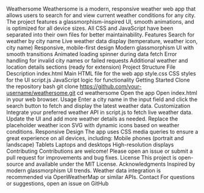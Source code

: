 Weathersome
Weathersome is a modern, responsive weather web app that allows users to search for and view current weather conditions for any city. The project features a glassmorphism-inspired UI, smooth animations, and is optimized for all device sizes. All CSS and JavaScript have been separated into their own files for better maintainability.
Features
Search for weather by city name
Live weather data display (temperature, weather icon, city name)
Responsive, mobile-first design
Modern glassmorphism UI with smooth transitions
Animated loading spinner during data fetch
Error handling for invalid city names or failed requests
Additional weather and location details sections (ready for extension)
Project Structure
File	Description
index.html	Main HTML file for the web app
style.css	CSS styles for the UI
script.js	JavaScript logic for functionality
Getting Started
Clone the repository
bash
git clone https://github.com/your-username/weathersome.git
cd weathersome
Open the app
Open index.html in your web browser.
Usage
Enter a city name in the input field and click the search button to fetch and display the latest weather data.
Customization
Integrate your preferred weather API  in script.js to fetch live weather data.
Update the UI and add more weather details as needed.
Replace the placeholder weather icon SVG with dynamic icons based on weather conditions.
Responsive Design
The app uses CSS media queries to ensure a great experience on all devices, including:
Mobile phones (portrait and landscape)
Tablets
Laptops and desktops
High-resolution displays
Contributing
Contributions are welcome! Please open an issue or submit a pull request for improvements and bug fixes.
License
This project is open-source and available under the MIT License.
Acknowledgments
Inspired by modern glassmorphism UI trends.
Weather data integration is recommended via OpenWeatherMap or similar APIs.
Contact
For questions or suggestions, open an issue on GitHub
